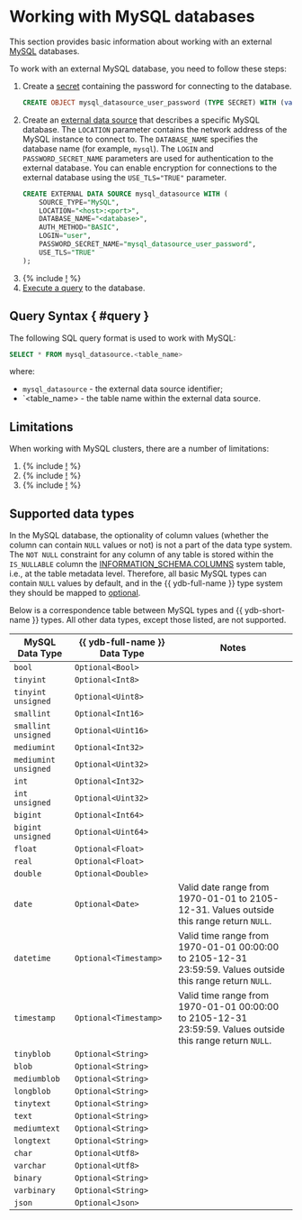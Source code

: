 # Working with MySQL databases

This section provides basic information about working with an external [MySQL](https://www.mysql.com/) databases.

To work with an external MySQL database, you need to follow these steps:
1. Create a [secret](../datamodel/secrets.md) containing the password for connecting to the database.
    ```sql
    CREATE OBJECT mysql_datasource_user_password (TYPE SECRET) WITH (value = "<password>");
    ```
1. Create an [external data source](../datamodel/external_data_source.md) that describes a specific MySQL database. The `LOCATION` parameter contains the network address of the MySQL instance to connect to. The `DATABASE_NAME` specifies the database name (for example, `mysql`). The `LOGIN` and `PASSWORD_SECRET_NAME` parameters are used for authentication to the external database. You can enable encryption for connections to the external database using the `USE_TLS="TRUE"` parameter.
    ```sql
    CREATE EXTERNAL DATA SOURCE mysql_datasource WITH (
        SOURCE_TYPE="MySQL",
        LOCATION="<host>:<port>",
        DATABASE_NAME="<database>",
        AUTH_METHOD="BASIC",
        LOGIN="user",
        PASSWORD_SECRET_NAME="mysql_datasource_user_password",
        USE_TLS="TRUE"
    );
    ```
1. {% include [!](_includes/connector_deployment.md) %}
1. [Execute a query](#query) to the database.

## Query Syntax { #query }
The following SQL query format is used to work with MySQL:

```sql
SELECT * FROM mysql_datasource.<table_name>
```

where:
- `mysql_datasource` - the external data source identifier;
- `<table_name> - the table name within the external data source.

## Limitations

When working with MySQL clusters, there are a number of limitations:

1. {% include [!](_includes/supported_requests.md) %}
2. {% include [!](_includes/datetime_limits.md) %}
3. {% include [!](_includes/predicate_pushdown.md) %}

## Supported data types

In the MySQL database, the optionality of column values (whether the column can contain `NULL` values or not) is not a part of the data type system. The `NOT NULL` constraint for any column of any table is stored within the `IS_NULLABLE` column the [INFORMATION_SCHEMA.COLUMNS](https://dev.mysql.com/doc/refman/8.4/en/information-schema-columns-table.html) system table, i.e., at the table metadata level. Therefore, all basic MySQL types can contain `NULL` values by default, and in the {{ ydb-full-name }} type system they should be mapped to [optional](https://ydb.tech/docs/ru/yql/reference/types/optional).

Below is a correspondence table between MySQL types and {{ ydb-short-name }} types. All other data types, except those listed, are not supported.

| MySQL Data Type | {{ ydb-full-name }} Data Type | Notes |
|---|----|------|
|`bool`|`Optional<Bool>`||
|`tinyint`|`Optional<Int8>`||
|`tinyint unsigned`|`Optional<Uint8>`||
|`smallint`|`Optional<Int16>`||
|`smallint unsigned`|`Optional<Uint16>`||
|`mediumint`|`Optional<Int32>`||
|`mediumint unsigned`|`Optional<Uint32>`||
|`int`|`Optional<Int32>`||
|`int unsigned`|`Optional<Uint32>`||
|`bigint`|`Optional<Int64>`||
|`bigint unsigned`|`Optional<Uint64>`||
|`float`|`Optional<Float>`||
|`real`|`Optional<Float>`||
|`double`|`Optional<Double>`||
|`date`|`Optional<Date>`|Valid date range from 1970-01-01 to 2105-12-31. Values outside this range return `NULL`.|
|`datetime`| `Optional<Timestamp>` | Valid time range from 1970-01-01 00:00:00 to 2105-12-31 23:59:59. Values outside this range return `NULL`.|
|`timestamp`| `Optional<Timestamp>` | Valid time range from 1970-01-01 00:00:00 to 2105-12-31 23:59:59. Values outside this range return `NULL`.|
|`tinyblob`|`Optional<String>`||
|`blob`|`Optional<String>`||
|`mediumblob`|`Optional<String>`||
|`longblob`|`Optional<String>`||
|`tinytext`|`Optional<String>`||
|`text`|`Optional<String>`||
|`mediumtext`|`Optional<String>`||
|`longtext`|`Optional<String>`||
|`char`|`Optional<Utf8>`||
|`varchar`|`Optional<Utf8>`||
|`binary`|`Optional<String>`||
|`varbinary`|`Optional<String>`||
|`json`|`Optional<Json>`||
